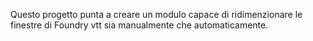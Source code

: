 Questo progetto punta a creare un modulo capace di ridimenzionare le finestre di Foundry vtt sia manualmente che automaticamente.

